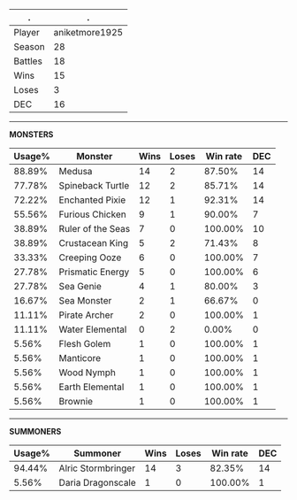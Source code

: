 .|.
|-|-
Player|aniketmore1925
Season|28
Battles|18
Wins|15
Loses|3
DEC|16

---
**MONSTERS**

Usage%|Monster|Wins|Loses|Win rate|DEC|
-|-|-|-|-|-|
88.89%|Medusa|14|2|87.50%|14|
77.78%|Spineback Turtle|12|2|85.71%|14|
72.22%|Enchanted Pixie|12|1|92.31%|14|
55.56%|Furious Chicken|9|1|90.00%|7|
38.89%|Ruler of the Seas|7|0|100.00%|10|
38.89%|Crustacean King|5|2|71.43%|8|
33.33%|Creeping Ooze|6|0|100.00%|7|
27.78%|Prismatic Energy|5|0|100.00%|6|
27.78%|Sea Genie|4|1|80.00%|3|
16.67%|Sea Monster|2|1|66.67%|0|
11.11%|Pirate Archer|2|0|100.00%|1|
11.11%|Water Elemental|0|2|0.00%|0|
5.56%|Flesh Golem|1|0|100.00%|1|
5.56%|Manticore|1|0|100.00%|1|
5.56%|Wood Nymph|1|0|100.00%|1|
5.56%|Earth Elemental|1|0|100.00%|1|
5.56%|Brownie|1|0|100.00%|1|

---
**SUMMONERS**

Usage%|Summoner|Wins|Loses|Win rate|DEC|
-|-|-|-|-|-|
94.44%|Alric Stormbringer|14|3|82.35%|14|
5.56%|Daria Dragonscale|1|0|100.00%|1|
